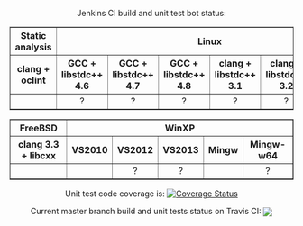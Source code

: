 <p align="center">
Jenkins CI build and unit test bot status:
<table border="1" cellpadding="2">
<tr><th>Static analysis</th><th colspan="6">Linux</th>
<tr><th>clang + oclint</th>
<th>GCC + libstdc++ 4.6</th><th>GCC + libstdc++ 4.7</th><th>GCC + libstdc++ 4.8</th><th>clang + libstdc++ 3.1</th><th>clang + libstdc++ 3.2</th><th>clang + libstdc++ 3.3</th>
</tr>
<tr align="center">
<td><div style="position:relative; width:42px; overflow:hidden;"><a href='https://ci.nedprod.com/job/Boost.AFIO%20Static%20Analysis%20Pre-Check/'><img src='https://ci.nedprod.com/buildStatus/icon?job=Boost.AFIO Static Analysis Pre-Check' style="margin-left:-58px;"></a></div></td>
<td>?</td><td>?</td><td>?</td><td>?</td><td>?</td><td>?</td>
</tr>
</table>
<table border="1" cellpadding="2">
<tr><th>FreeBSD</th><th colspan="5">WinXP</th></tr>
<tr><th>clang 3.3 + libcxx</th>
<th>VS2010</th><th>VS2012</th><th>VS2013</th><th>Mingw</th><th>Mingw-w64</th>
</tr>
<tr align="center">
<td><div style="position:relative; width:42px; overflow:hidden;"><a href='https://ci.nedprod.com/job/Boost.AFIO%20Build%20FreeBSD%2010%20clang%203.3/'><img src='https://ci.nedprod.com/buildStatus/icon?job=Boost.AFIO Build FreeBSD 10 clang 3.3' style="margin-left:-58px;"></a></div></td>
<td><div style="position:relative; width:42px; overflow:hidden;"><a href='https://ci.nedprod.com/job/Boost.AFIO%20Build%20WinXP%20VS2010/'><img src='https://ci.nedprod.com/buildStatus/icon?job=Boost.AFIO Build WinXP VS2010' style="margin-left:-58px;"></a></div></td><td>?</td><td>?</td><td><div style="position:relative; width:42px; overflow:hidden;"><a href='https://ci.nedprod.com/job/Boost.AFIO%20Build%20WinXP%20Mingw32/'><img src='https://ci.nedprod.com/buildStatus/icon?job=Boost.AFIO Build WinXP Mingw32' style="margin-left:-58px;"></a></div></td><td>?</td>
</tr>
</table>
</p>
<p align="center">Unit test code coverage is: <a href='https://coveralls.io/r/BoostGSoC/boost.afio'><img src='https://coveralls.io/repos/BoostGSoC/boost.afio/badge.png' alt='Coverage Status' /></a></p>
<p align="center">Current master branch build and unit tests status on Travis CI: <a href="https://travis-ci.org/BoostGSoC/boost.afio"><img valign="middle" src="https://travis-ci.org/BoostGSoC/boost.afio.png?branch=master"/></a></p>
